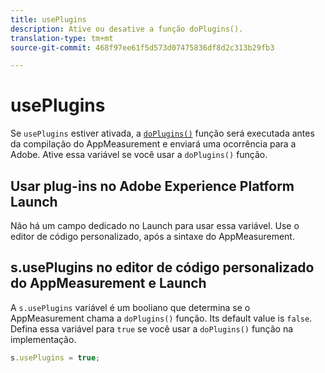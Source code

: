 ```yaml
---
title: usePlugins
description: Ative ou desative a função doPlugins().
translation-type: tm+mt
source-git-commit: 468f97ee61f5d573d07475836df8d2c313b29fb3

---
```



# usePlugins

Se `usePlugins` estiver ativada, a [`doPlugins()`](../functions/doplugins.md) função será executada antes da compilação do AppMeasurement e enviará uma ocorrência para a Adobe. Ative essa variável se você usar a `doPlugins()` função.

## Usar plug-ins no Adobe Experience Platform Launch

Não há um campo dedicado no Launch para usar essa variável. Use o editor de código personalizado, após a sintaxe do AppMeasurement.

## s.usePlugins no editor de código personalizado do AppMeasurement e Launch

A `s.usePlugins` variável é um booliano que determina se o AppMeasurement chama a `doPlugins()` função. Its default value is `false`. Defina essa variável para `true` se você usar a `doPlugins()` função na implementação.

```js
s.usePlugins = true;
```
